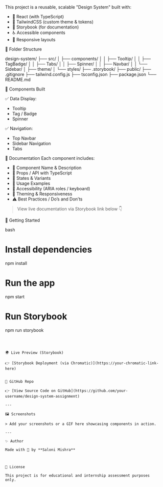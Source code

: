 This project is a reusable, scalable "Design System" built with:

- 🧩 React (with TypeScript)
- 🎨 TailwindCSS (custom theme & tokens)
- 📖 Storybook (for documentation)
- ♿ Accessible components
- 📱 Responsive layouts



📁 Folder Structure

design-system/
├── src/
│   ├── components/
│   │   ├── Tooltip/
│   │   ├── TagBadge/
│   │   ├── Tabs/
│   │   ├── Spinner/
│   │   ├── Navbar/
│   │   └── Sidebar/
│   ├── theme/
│   └── styles/
├── .storybook/
├── public/
├── .gitignore
├── tailwind.config.js
├── tsconfig.json
├── package.json
└── README.md


🧱 Components Built

✅ Data Display:
- Tooltip
- Tag / Badge
- Spinner


✅ Navigation:
- Top Navbar
- Sidebar Navigation
- Tabs



📄 Documentation
Each component includes:

- 📌 Component Name & Description
- 🧩 Props / API with TypeScript
- 🧪 States & Variants
- 🧠 Usage Examples
- 🎯 Accessibility (ARIA roles / keyboard)
- 🎨 Theming & Responsiveness
- ⚠️ Best Practices / Do’s and Don’ts
  

> View live documentation via Storybook link below 👇

🚀 Getting Started

bash
# Install dependencies
npm install

# Run the app
npm start

# Run Storybook
npm run storybook
```



🌍 Live Preview (Storybook)

👉 [Storybook Deployment (via Chromatic)](https://your-chromatic-link-here)


🔗 GitHub Repo

👉 [View Source Code on GitHub](https://github.com/your-username/design-system-assignment)

---

🖼️ Screenshots

> Add your screenshots or a GIF here showcasing components in action.

---

✨ Author

Made with 💖 by **Saloni Mishra**



📜 License

This project is for educational and internship assessment purposes only.
